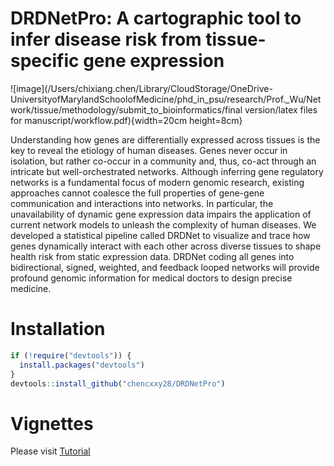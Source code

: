# DRDNetPro: A cartographic tool to infer disease risk from tissue-specific gene expression


![image](/Users/chixiang.chen/Library/CloudStorage/OneDrive-UniversityofMarylandSchoolofMedicine/phd_in_psu/research/Prof._Wu/Network/tissue/methodology/submit_to_bioinformatics/final version/latex files for manuscript/workflow.pdf){width=20cm height=8cm}

Understanding how genes are differentially expressed across tissues is the key to reveal the etiology of human diseases. Genes never occur in isolation, but rather co-occur in a community and, thus, co-act through an intricate but well-orchestrated networks. Although inferring gene regulatory networks is a fundamental focus of modern genomic research, existing approaches cannot coalesce the full properties of gene-gene communication and interactions into networks. In particular, the unavailability of dynamic gene expression data impairs the application of current network models to unleash the complexity of human diseases. We developed a statistical pipeline called DRDNet to visualize and trace how genes dynamically interact with each other across diverse tissues to shape health risk from static expression data. DRDNet coding all genes into bidirectional, signed, weighted, and feedback looped networks will provide profound genomic information for medical doctors to design precise medicine. 

# Installation

``` r
if (!require("devtools")) {
  install.packages("devtools")
}
devtools::install_github("chencxxy28/DRDNetPro")
```

# Vignettes

Please visit [Tutorial](https://chencxxy28.github.io/DRDNetPro/articles/NAME-OF-VIGNETTE.html)
